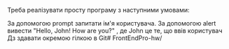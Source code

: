 Треба реалізувати просту програму з наступними умовами:

За допомогою prompt запитати ім'я користувача.
За допомогою alert вивести "Hello, John! How are you?" , де John це те, що ввів користувач
Дз здавати окремою гілкою в Git# FrontEndPro-hw/